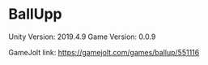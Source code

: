 # BallUpp
Unity Version: 2019.4.9
Game Version: 0.0.9

GameJolt link: https://gamejolt.com/games/ballup/551116
